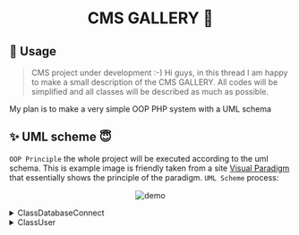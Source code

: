 <h1 align="center">CMS GALLERY 👋</h1>

## 🚀 Usage
>CMS project under development :-)
Hi guys, in this thread I am happy to make a small description of the CMS GALLERY. All codes will be simplified and all classes will be described as much as possible.

My plan is to make a very simple OOP PHP system with a UML schema
 
## ✨ UML scheme 😇

`OOP Principle` the whole project will be executed according to the uml schema. This is example image is friendly taken from a site [Visual Paradigm](https://www.visual-paradigm.com/guide/uml-unified-modeling-language/what-is-class-diagram/) that essentially shows the principle of the paradigm. `UML Scheme` process:

<p align="center">
  <img width="700" align="center" src="https://cdn-images.visual-paradigm.com/guide/uml/what-is-class-diagram/what-is-class-diagram.png" alt="demo"/>
</p>

<details>
  <summary>ClassDatabaseConnect</summary>
 
  <img align="center" src="https://raw.githubusercontent.com/morpheus11/CMS_GALLERY/main/lib/Classes/ClassDatabaseConnect/ClassDatabaseConnect.jpg"
  alt="ClassDatabaseConnect"/>
  
The constructor of this class is automatically run when this class is included in the executable. The `openDbConnections()` constructor method is initialized automatically.
<details>
<summary>Code ClassDatabaseConnect</summary>
	
  ```php
  <?php 

require_once("config.php");

/**
 * ClassDatabaseConnect function openDbConnections for connect with db
 * or give error info
 */
class ClassDatabaseConnect
{
	public $connection;



	function __construct(){
		echo "string";
		$this->openDbConnections();
	}



	public function openDbConnections()
	{
		$this->connection = mysqli_connect(DB_HOST,DB_USER,DB_PASS,DB_NAME);
     	if(mysqli_connect_errno()){
     		die("mysqli connectio die with error" . mysqli_error());
     	}

	}

	public function query($sql) {

	$result = musqli_query($this->connection, $sql);
	
	return $result;	

	}

	private function confirm_query($result){

		if(!result) {
		die("Query Failed");	
		}

	}


	public function escape_string($string) {
		$escaped_string = mysqli_real_escape_string($this->connection,$string);
		return $escaped_string;


	}


}

 $database = new ClassDatabaseConnect();

 ?>
  ```
</details>  
</details>

<details>
  <summary>ClassUser</summary>
</details>